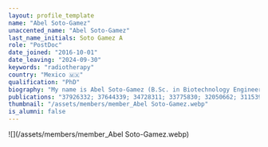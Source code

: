 ```yaml
---
layout: profile_template
name: "Abel Soto-Gamez"
unaccented_name: "Abel Soto-Gamez"
last_name_initials: Soto Gamez A
role: "PostDoc"
date_joined: "2016-10-01"
date_leaving: "2024-09-30"
keywords: "radiotherapy"
country: "Mexico 🇲🇽"
qualification: "PhD"
biography: "My name is Abel Soto-Gamez (B.Sc. in Biotechnology Engineering ITESM Monterrey Mexico / INSA Lyon France, and M.Sc. in Medical and Pharmaceutical Drug innovation, RUG, Netherlands). In 2016 I started my PhD in the department of Chemical and Pharmaceutical Biology at the University of Groningen in collaboration with the European Research Institute for the Biology of Aging (ERIBA). In my project I specialized in protein-based senotherapeutics. I am currently working as a Post Doctoral researcher in Radiotherapy and Molecular Cell Biology in the Department of Biomedical Science of Cells & Systems at the UMCG, under the supervision of Profs. Drs. Rob Coppes, Sarah Pringe, and Marco Demaria. I am especially interested in the identification of exploitable pathways for the selective elimination of senescent cancer cells in the salivary gland and the use of novel approaches to modulate pro-inflammatory aspects of the senescence-associated secretory phenotype."
publications: "37926332; 37644339; 34728311; 33775830; 32050662; 31153901; 28111332"
thumbnail: "/assets/members/member_Abel Soto-Gamez.webp"
is_alumni: false
---
```


 ![](/assets/members/member_Abel Soto-Gamez.webp)

 